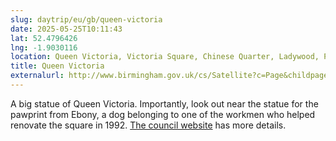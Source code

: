 ```yaml
---
slug: daytrip/eu/gb/queen-victoria
date: 2025-05-25T10:11:43
lat: 52.4796426
lng: -1.9030116
location: Queen Victoria, Victoria Square, Chinese Quarter, Ladywood, Park Central, Birmingham, West Midlands, England, B1 1BB, United Kingdom
title: Queen Victoria
externalurl: http://www.birmingham.gov.uk/cs/Satellite?c=Page&childpagename=WT-General%2FPageLayout&cid=1223092626187&pagename=BCC%2FCommon%2FWrapper%2FWrapper
---
```

A big statue of Queen Victoria. Importantly, look out near the statue for the pawprint from Ebony, a dog belonging to one of the workmen who helped renovate the square in 1992. [The council website](https://www.birmingham.gov.uk/info/50050/culture_arts_and_heritage/190/statues_and_public_art/8) has more details.